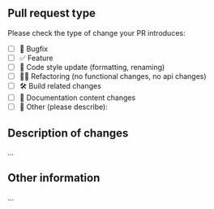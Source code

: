 ## Pull request type

Please check the type of change your PR introduces:

-   [ ] 🐞 Bugfix
-   [ ] ✅ Feature
-   [ ] 💅 Code style update (formatting, renaming)
-   [ ] 👮‍♂️ Refactoring (no functional changes, no api changes)
-   [ ] 🛠 Build related changes
-   [ ] 📄 Documentation content changes
-   [ ] 🤔 Other (please describe):

## Description of changes
...

## Other information
...
